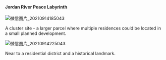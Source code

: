 
#### Jordan River Peace Labyrinth

![微信图片_20210914185043](https://user-images.githubusercontent.com/90550813/133244834-a0db1aee-b321-4a03-b8ba-24ef7358e039.png)

A cluster site - a larger parcel where multiple residences could be located in a small planned 
development. 

![微信图片_20210914225043](https://user-images.githubusercontent.com/90550813/133287488-6edd70d7-68fb-48aa-93c5-73cfec3a75ab.png)

Near to a residential district and a historical landmark.

